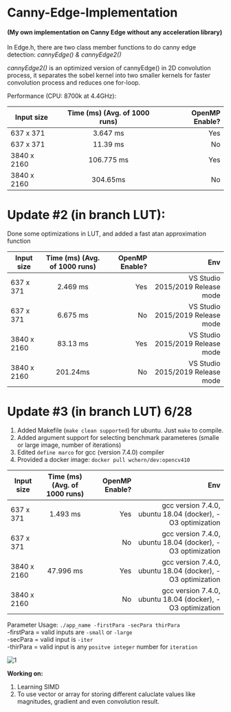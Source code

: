 # Canny-Edge-Implementation
#### (My own implementation on Canny Edge without any acceleration library)

In Edge.h, there are two class member functions to do canny edge detection: *cannyEdge() & cannyEdge2()*

*cannyEdge2()* is an optimized version of cannyEdge() in 2D convolution process, it separates the sobel kernel into two smaller kernels for faster convolution process and reduces one for-loop.

Performance (CPU: 8700k at 4.4GHz): 

| Input size    |  Time (ms) (Avg. of 1000 runs)    | OpenMP Enable?  |
| ------------- |:-------------:| -----:|
| 637 x 371     |  3.647 ms     | Yes |
| 637 x 371     |  11.39 ms     |   No |
| 3840 x 2160   |  106.775 ms     |   Yes |
| 3840 x 2160   | 304.65ms      |    No |

# Update #2 (in branch LUT):

Done some optimizations in LUT, and added a fast atan approximation function 

| Input size    |  Time (ms) (Avg. of 1000 runs)   | OpenMP Enable?  | Env |
| ------------- |:-------------:| -----:|----------:|
| 637 x 371     |  2.469 ms     | Yes | VS Studio 2015/2019 Release mode |
| 637 x 371     |  6.675 ms     |   No |VS Studio 2015/2019 Release mode |
| 3840 x 2160   |  83.13 ms   |   Yes |VS Studio 2015/2019 Release mode |
| 3840 x 2160   | 201.24ms      |    No |VS Studio 2015/2019 Release mode |


# Update #3 (in branch LUT) 6/28
1. Added Makefile (`make clean supported`) for ubuntu. Just `make` to compile.
2. Added argument support for selecting benchmark parameteres (smalle or large image, number of iterations)
3. Edited `define marco` for gcc (version 7.4.0) compiler
4. Provided a docker image: `docker pull wchern/dev:opencv410`

| Input size    |  Time (ms) (Avg. of 1000 runs)   | OpenMP Enable?  | Env |
| ------------- |:-------------:| -----:|----------:|
| 637 x 371     |   1.493 ms     | Yes | gcc version 7.4.0, ubuntu 18.04 (docker), -O3 optimization   |
| 637 x 371     |       |   No |gcc version 7.4.0, ubuntu 18.04 (docker), -O3 optimization |
| 3840 x 2160   |  47.996 ms   |   Yes |gcc version 7.4.0, ubuntu 18.04 (docker), -O3 optimization |
| 3840 x 2160   |      |    No |gcc version 7.4.0, ubuntu 18.04 (docker), -O3 optimization |

Parameter Usage: `./app_name -firstPara -secPara thirPara` </br>
-firstPara = valid inputs are `-small` or `-large` </br>
-secPara = valid input is `-iter` </br>
-thirPara = valid input is any `positve integer` number for `iteration` </br>

![1](https://user-images.githubusercontent.com/40074617/60336360-b3c93280-99d2-11e9-92cc-212a8ee19e89.PNG)


**Working on:**
1. Learning SIMD
2. To use vector or array for storing different caluclate values like magnitudes, gradient and even convolution result. 
